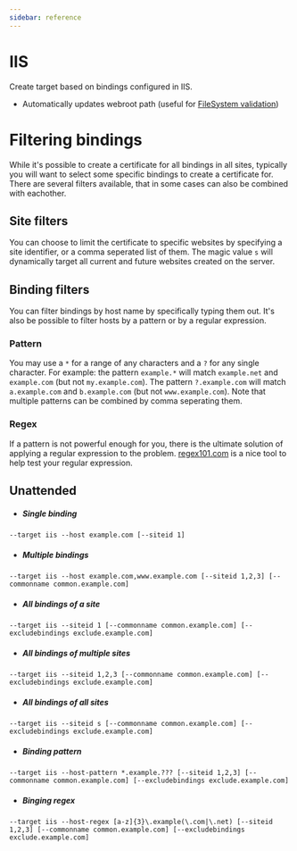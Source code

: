 ```yaml
---
sidebar: reference
---
```


# IIS
Create target based on bindings configured in IIS. 
- Automatically updates webroot path (useful for [FileSystem validation](/win-acme/reference/plugins/validation/http/filesystem))

# Filtering bindings
While it's possible to create a certificate for all bindings in all sites, typically you will want to select some 
specific bindings to create a certificate for. There are several filters available, that in some cases can also be
combined with eachother.

## Site filters
You can choose to limit the certificate to specific websites by specifying a site identifier, or a comma seperated list 
of them. The magic value `s` will dynamically target all current and future websites created on the server.

## Binding filters
You can filter bindings by host name by specifically typing them out. It's also be possible to filter hosts by a pattern
or by a regular expression.

### Pattern
You may use a `*` for a range of any characters and a `?` for any single character. For example: the pattern `example.*` 
will match `example.net` and `example.com` (but not `my.example.com`). The pattern `?.example.com` will match 
`a.example.com` and `b.example.com` (but not `www.example.com`). Note that multiple patterns can be combined by 
comma seperating them.

### Regex
If a pattern is not powerful enough for you, there is the ultimate solution of applying a regular expression to the 
problem. [regex101.com](https://regex101.com/) is a nice tool to help test your regular expression.

## Unattended 
- ##### Single binding
`--target iis --host example.com [--siteid 1]`
- ##### Multiple bindings
`--target iis --host example.com,www.example.com [--siteid 1,2,3] [--commonname common.example.com]`
- ##### All bindings of a site
`--target iis --siteid 1 [--commonname common.example.com] [--excludebindings exclude.example.com]`
- ##### All bindings of multiple sites
`--target iis --siteid 1,2,3 [--commonname common.example.com] [--excludebindings exclude.example.com]`
- ##### All bindings of all sites
`--target iis --siteid s [--commonname common.example.com] [--excludebindings exclude.example.com]`
- ##### Binding pattern
`--target iis --host-pattern *.example.??? [--siteid 1,2,3] [--commonname common.example.com] [--excludebindings exclude.example.com]`
- ##### Binging regex
`--target iis --host-regex [a-z]{3}\.example(\.com|\.net) [--siteid 1,2,3] [--commonname common.example.com] [--excludebindings exclude.example.com]`